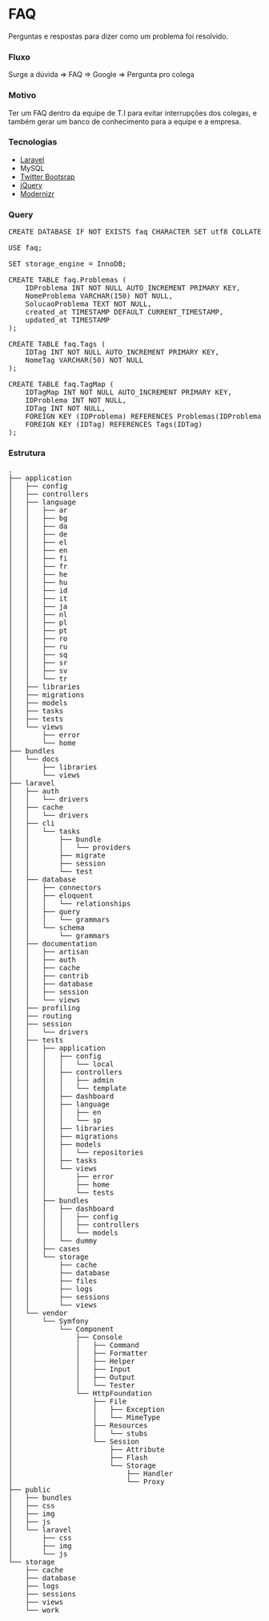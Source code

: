 FAQ
===

Perguntas e respostas para dizer como um problema foi resolvido.

### Fluxo
Surge a dúvida => FAQ => Google => Pergunta pro colega

### Motivo
Ter um FAQ dentro da equipe de T.I para evitar interrupções dos colegas, e também gerar um banco de conhecimento para a equipe e a empresa.

### Tecnologias
* [Laravel](http://laravel.com/)
* MySQL
* [Twitter Bootsrap](http://twitter.github.io/bootstrap/)
* [jQuery](http://jquery.com)
* [Modernizr](http://modernizr.com/)

### Query
<pre>
CREATE DATABASE IF NOT EXISTS faq CHARACTER SET utf8 COLLATE utf8_general_ci; 

USE faq;

SET storage_engine = InnoDB;

CREATE TABLE faq.Problemas (
	IDProblema INT NOT NULL AUTO_INCREMENT PRIMARY KEY,
	NomeProblema VARCHAR(150) NOT NULL,
	SolucaoProblema TEXT NOT NULL,
	created_at TIMESTAMP DEFAULT CURRENT_TIMESTAMP,
	updated_at TIMESTAMP
);

CREATE TABLE faq.Tags (
	IDTag INT NOT NULL AUTO_INCREMENT PRIMARY KEY,
	NomeTag VARCHAR(50) NOT NULL
);

CREATE TABLE faq.TagMap (
	IDTagMap INT NOT NULL AUTO_INCREMENT PRIMARY KEY,
	IDProblema INT NOT NULL,
	IDTag INT NOT NULL,
	FOREIGN KEY (IDProblema) REFERENCES Problemas(IDProblema),
	FOREIGN KEY (IDTag) REFERENCES Tags(IDTag)
);
</pre>

### Estrutura
<pre>
.
├── application
│   ├── config
│   ├── controllers
│   ├── language
│   │   ├── ar
│   │   ├── bg
│   │   ├── da
│   │   ├── de
│   │   ├── el
│   │   ├── en
│   │   ├── fi
│   │   ├── fr
│   │   ├── he
│   │   ├── hu
│   │   ├── id
│   │   ├── it
│   │   ├── ja
│   │   ├── nl
│   │   ├── pl
│   │   ├── pt
│   │   ├── ro
│   │   ├── ru
│   │   ├── sq
│   │   ├── sr
│   │   ├── sv
│   │   └── tr
│   ├── libraries
│   ├── migrations
│   ├── models
│   ├── tasks
│   ├── tests
│   └── views
│       ├── error
│       └── home
├── bundles
│   └── docs
│       ├── libraries
│       └── views
├── laravel
│   ├── auth
│   │   └── drivers
│   ├── cache
│   │   └── drivers
│   ├── cli
│   │   └── tasks
│   │       ├── bundle
│   │       │   └── providers
│   │       ├── migrate
│   │       ├── session
│   │       └── test
│   ├── database
│   │   ├── connectors
│   │   ├── eloquent
│   │   │   └── relationships
│   │   ├── query
│   │   │   └── grammars
│   │   └── schema
│   │       └── grammars
│   ├── documentation
│   │   ├── artisan
│   │   ├── auth
│   │   ├── cache
│   │   ├── contrib
│   │   ├── database
│   │   ├── session
│   │   └── views
│   ├── profiling
│   ├── routing
│   ├── session
│   │   └── drivers
│   ├── tests
│   │   ├── application
│   │   │   ├── config
│   │   │   │   └── local
│   │   │   ├── controllers
│   │   │   │   ├── admin
│   │   │   │   └── template
│   │   │   ├── dashboard
│   │   │   ├── language
│   │   │   │   ├── en
│   │   │   │   └── sp
│   │   │   ├── libraries
│   │   │   ├── migrations
│   │   │   ├── models
│   │   │   │   └── repositories
│   │   │   ├── tasks
│   │   │   └── views
│   │   │       ├── error
│   │   │       ├── home
│   │   │       └── tests
│   │   ├── bundles
│   │   │   ├── dashboard
│   │   │   │   ├── config
│   │   │   │   ├── controllers
│   │   │   │   └── models
│   │   │   └── dummy
│   │   ├── cases
│   │   └── storage
│   │       ├── cache
│   │       ├── database
│   │       ├── files
│   │       ├── logs
│   │       ├── sessions
│   │       └── views
│   └── vendor
│       └── Symfony
│           └── Component
│               ├── Console
│               │   ├── Command
│               │   ├── Formatter
│               │   ├── Helper
│               │   ├── Input
│               │   ├── Output
│               │   └── Tester
│               └── HttpFoundation
│                   ├── File
│                   │   ├── Exception
│                   │   └── MimeType
│                   ├── Resources
│                   │   └── stubs
│                   └── Session
│                       ├── Attribute
│                       ├── Flash
│                       └── Storage
│                           ├── Handler
│                           └── Proxy
├── public
│   ├── bundles
│   ├── css
│   ├── img
│   ├── js
│   └── laravel
│       ├── css
│       ├── img
│       └── js
└── storage
    ├── cache
    ├── database
    ├── logs
    ├── sessions
    ├── views
    └── work
</pre>
